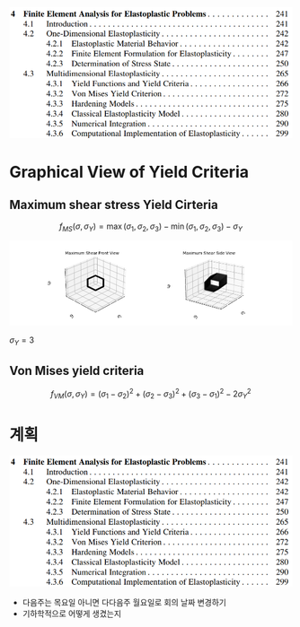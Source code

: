 <p align = "center">
<img src = "./image/2022.09.16_5.png">
</p>

# Graphical View of Yield Criteria

## Maximum shear stress Yield Cirteria
$$f_{MS}(\sigma, \sigma_Y) = \max(\sigma_1,\sigma_2,\sigma_3) - \min(\sigma_1,\sigma_2,\sigma_3) - \sigma_Y $$

<p align = "center">
<img src = "./image/2022.09.29_1.png">
</p>

$\sigma_Y = 3$

## Von Mises yield criteria
$$ f_{VM}(\sigma, \sigma_Y) = (\sigma_1 - \sigma_2)^2 + (\sigma_2 - \sigma_3)^2 + (\sigma_3 - \sigma_1)^2 - 2\sigma_Y^2  $$





# 계획

<p align = "center">
<img src = "./image/2022.09.16_5.png">
</p>

- 다음주는 목요일 아니면 다다음주 월요일로 회의 날짜 변경하기
- 기하학적으로 어떻게 생겼는지 